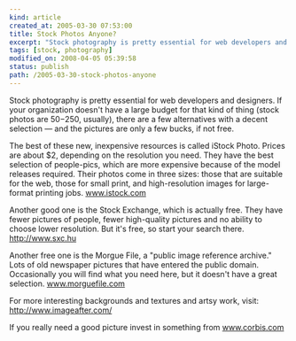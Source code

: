```yaml
---
kind: article
created_at: 2005-03-30 07:53:00
title: Stock Photos Anyone?
excerpt: "Stock photography is pretty essential for web developers and designers. "
tags: [stock, photography]
modified_on: 2008-04-05 05:39:58
status: publish 
path: /2005-03-30-stock-photos-anyone
---
```


Stock photography is pretty essential for web developers and designers. If your organization doesn't have a large budget for that kind of thing (stock photos are $50-$250, usually), there are a few alternatives with a decent selection &mdash; and the pictures are only a few bucks, if not free.

The best of these new, inexpensive resources is called iStock Photo. Prices are about $2, depending on the resolution you need. They have the best selection of people-pics, which are more expensive because of the model releases required. Their photos come in three sizes: those that are suitable for the web, those for small print, and high-resolution images for large-format printing jobs. www.istock.com

Another good one is the Stock Exchange, which is actually free. They have fewer pictures of people, fewer high-quality pictures and no ability to choose lower resolution. But it's free, so start your search there. http://www.sxc.hu

Another free one is the Morgue File, a "public image reference archive." Lots of old newspaper pictures that have entered the public domain. Occasionally you will find what you need here, but it doesn't have a great selection. www.morguefile.com

For more interesting backgrounds and textures and artsy work, visit: http://www.imageafter.com/

If you really need a good picture invest in something from www.corbis.com